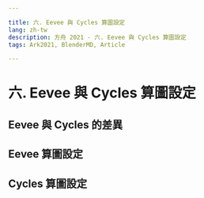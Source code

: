 ```yaml
---

title: 六. Eevee 與 Cycles 算圖設定
lang: zh-tw
description: 方舟 2021 - 六. Eevee 與 Cycles 算圖設定
tags: Ark2021, BlenderMD, Article

---
```


六. Eevee 與 Cycles 算圖設定
===

## Eevee 與 Cycles 的差異

## Eevee 算圖設定

## Cycles 算圖設定